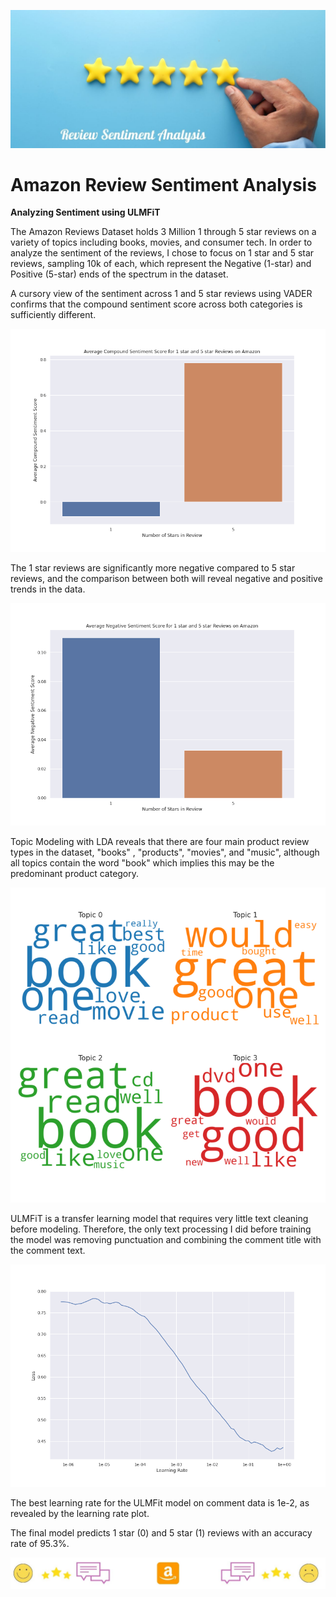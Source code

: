 ![Banner](https://github.com/CeliaSagas/Amazon-Sentiment/blob/e8a23037f2b215e567f15116bf0b3570d559d59e/img/Review_Sentiment_Analysis_Header.jpeg)

# Amazon Review Sentiment Analysis


**Analyzing Sentiment using ULMFiT**

The Amazon Reviews Dataset holds 3 Million 1 through 5 star reviews on a variety of topics including books, movies, and consumer tech. In order to analyze the sentiment of the reviews, I chose to focus on 1 star and 5 star reviews, sampling 10k of each, which represent the Negative (1-star) and Positive (5-star) ends of the spectrum in the dataset.

A cursory view of the sentiment across 1 and 5 star reviews using VADER confirms that the compound sentiment score across both categories is sufficiently different.

![Compound](https://github.com/CeliaSagas/Amazon-Sentiment/blob/ed665550c473ce94df700852d3e521da67e4cf11/img/compound.png)

The 1 star reviews are significantly more negative compared to 5 star reviews, and the comparison between both will reveal negative and positive trends in the data.

![Negative](https://github.com/CeliaSagas/Amazon-Sentiment/blob/ed665550c473ce94df700852d3e521da67e4cf11/img/negative.png)

Topic Modeling with LDA reveals that there are four main product review types in the dataset, "books" , "products", "movies", and "music", although all topics contain the word "book" which implies this may be the predominant product category.

![Topic Modeling](https://github.com/CeliaSagas/Amazon-Sentiment/blob/ed665550c473ce94df700852d3e521da67e4cf11/img/topics.png)

ULMFiT is a transfer learning model that requires very little text cleaning before modeling. Therefore, the only text processing I did before training the model was removing punctuation and combining the comment title with the comment text.

![Learning Rate](https://github.com/CeliaSagas/Amazon-Sentiment/blob/ed665550c473ce94df700852d3e521da67e4cf11/img/class_lr.png)

The best learning rate for the ULMFit model on comment data is 1e-2, as revealed by the learning rate plot.

The final model predicts 1 star (0) and 5 star (1) reviews with an accuracy rate of 95.3%.

<!-- Add the footer here -->

![Footer](https://github.com/CeliaSagas/Amazon-Sentiment/blob/ed665550c473ce94df700852d3e521da67e4cf11/img/amazon_footer.jpeg)
